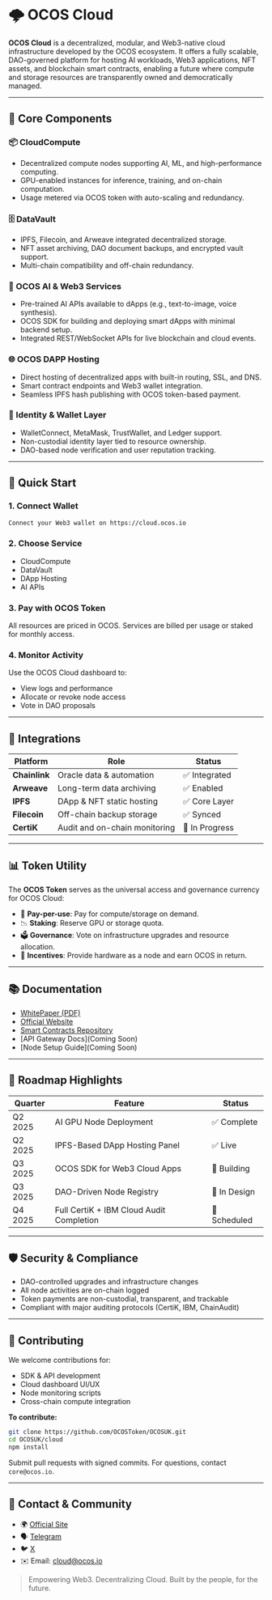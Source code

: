 # 🌩️ OCOS Cloud

**OCOS Cloud** is a decentralized, modular, and Web3-native cloud infrastructure developed by the OCOS ecosystem. It offers a fully scalable, DAO-governed platform for hosting AI workloads, Web3 applications, NFT assets, and blockchain smart contracts, enabling a future where compute and storage resources are transparently owned and democratically managed.

---

## 🔧 Core Components

### 📦 CloudCompute
- Decentralized compute nodes supporting AI, ML, and high-performance computing.
- GPU-enabled instances for inference, training, and on-chain computation.
- Usage metered via OCOS token with auto-scaling and redundancy.

### 🗄️ DataVault
- IPFS, Filecoin, and Arweave integrated decentralized storage.
- NFT asset archiving, DAO document backups, and encrypted vault support.
- Multi-chain compatibility and off-chain redundancy.

### 🧠 OCOS AI & Web3 Services
- Pre-trained AI APIs available to dApps (e.g., text-to-image, voice synthesis).
- OCOS SDK for building and deploying smart dApps with minimal backend setup.
- Integrated REST/WebSocket APIs for live blockchain and cloud events.

### 🌐 OCOS DAPP Hosting
- Direct hosting of decentralized apps with built-in routing, SSL, and DNS.
- Smart contract endpoints and Web3 wallet integration.
- Seamless IPFS hash publishing with OCOS token-based payment.

### 🔐 Identity & Wallet Layer
- WalletConnect, MetaMask, TrustWallet, and Ledger support.
- Non-custodial identity layer tied to resource ownership.
- DAO-based node verification and user reputation tracking.

---

## 🚀 Quick Start

### 1. Connect Wallet
```bash
Connect your Web3 wallet on https://cloud.ocos.io
```

### 2. Choose Service
- CloudCompute
- DataVault
- DApp Hosting
- AI APIs

### 3. Pay with OCOS Token
All resources are priced in OCOS. Services are billed per usage or staked for monthly access.

### 4. Monitor Activity
Use the OCOS Cloud dashboard to:
- View logs and performance
- Allocate or revoke node access
- Vote in DAO proposals

---

## 🔗 Integrations

| Platform     | Role                              | Status        |
|--------------|------------------------------------|---------------|
| **Chainlink** | Oracle data & automation          | ✅ Integrated  |
| **Arweave**   | Long-term data archiving          | ✅ Enabled     |
| **IPFS**      | DApp & NFT static hosting         | ✅ Core Layer  |
| **Filecoin**  | Off-chain backup storage          | ✅ Synced      |
| **CertiK**    | Audit and on-chain monitoring     | 🔄 In Progress |

---

## 📊 Token Utility

The **OCOS Token** serves as the universal access and governance currency for OCOS Cloud:

- 🧾 **Pay-per-use**: Pay for compute/storage on demand.
- 📉 **Staking**: Reserve GPU or storage quota.
- 🗳️ **Governance**: Vote on infrastructure upgrades and resource allocation.
- 💎 **Incentives**: Provide hardware as a node and earn OCOS in return.

---

## 📚 Documentation

- [WhitePaper (PDF)](https://github.com/OCOSToken/OCOSUK/blob/main/OCOS%20Cloud%20WhitePaper.pdf.pdf)
- [Official Website](https://ocos.io/cloud)
- [Smart Contracts Repository](https://github.com/OCOSToken/OCOSUK)
- [API Gateway Docs](Coming Soon)
- [Node Setup Guide](Coming Soon)

---

## 📡 Roadmap Highlights

| Quarter | Feature                                  | Status      |
|---------|------------------------------------------|-------------|
| Q2 2025 | AI GPU Node Deployment                   | ✅ Complete  |
| Q2 2025 | IPFS-Based DApp Hosting Panel            | ✅ Live      |
| Q3 2025 | OCOS SDK for Web3 Cloud Apps             | 🔄 Building  |
| Q3 2025 | DAO-Driven Node Registry                 | 🔄 In Design |
| Q4 2025 | Full CertiK + IBM Cloud Audit Completion | 🔄 Scheduled |

---

## 🛡️ Security & Compliance

- DAO-controlled upgrades and infrastructure changes
- All node activities are on-chain logged
- Token payments are non-custodial, transparent, and trackable
- Compliant with major auditing protocols (CertiK, IBM, ChainAudit)

---

## 🤝 Contributing

We welcome contributions for:
- SDK & API development
- Cloud dashboard UI/UX
- Node monitoring scripts
- Cross-chain compute integration

**To contribute:**
```bash
git clone https://github.com/OCOSToken/OCOSUK.git
cd OCOSUK/cloud
npm install
```
Submit pull requests with signed commits. For questions, contact `core@ocos.io`.

---

## 💬 Contact & Community

- 🌍 [Official Site](https://ocos.io/Cloud)
- 🗣️ [Telegram](https://t.me/OCOS_Official)
- 🐦 [X](https://x.com/OCOS_io)
- ✉️ Email: cloud@ocos.io

> Empowering Web3. Decentralizing Cloud. Built by the people, for the future.
